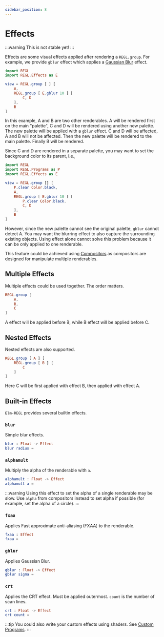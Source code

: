 ```yaml
---
sidebar_position: 8
---
```


# Effects

:::warning
This is not stable yet!
:::

Effects are some visual effects applied after rendering a `REGL.group`. For example, we provide `gblur` effect which applies a [Gaussian Blur](https://en.wikipedia.org/wiki/Gaussian_blur) effect.

```elm Example Code
import REGL
import REGL.Effects as E

view = REGL.group [ ] [
    A,
    REGL.group [ E.gblur 10 ] [
        C, D
    ],
    B
]
```

In this example, A and B are two other renderables. A will be rendered first on the main "palette", C and D will be rendered using another new palette. The new palette will be applied with a `gblur` effect. C and D will be affected, A and B will not be affected.
Then the new palette will be rendered to the main palette. Finally B will be rendered.

Since C and D are rendered in a separate palette, you may want to set the background color to its parent, i.e.,

```elm Example Code
import REGL
import REGL.Programs as P
import REGL.Effects as E

view = REGL.group [] [
    P.clear Color.black,
    A,
    REGL.group [ E.gblur 10 ] [
        P.clear Color.black,
        C, D
    ],
    B
]
```

However, since the new palette cannot see the original palette, `gblur` cannot detect A. You may want the blurring effect to also capture the surrounding existing objects.
Using effect alone cannot solve this problem because it can be only applied to one renderable.

This feature could be achieved using [Compositors](./compositors.md) as compositors are designed for manipulate multiple renderables.

## Multiple Effects

Multiple effects could be used together. The order matters.

```elm
REGL.group [
    A,
    B,
    C
]
```

A effect will be applied before B, while B effect will be applied before C.

## Nested Effects

Nested effects are also supported.

```elm
REGL.group [ A ] [
    REGL.group [ B ] [
        C
    ]
]
```

Here C will be first applied with effect B, then applied with effect A.

## Built-in Effects

`Elm-REGL` provides several builtin effects.

### `blur`

Simple blur effects.

```elm
blur : Float -> Effect
blur radius =
```

### `alphamult`

Multiply the alpha of the renderable with `a`.

```elm
alphamult : Float -> Effect
alphamult a =
```

:::warning
Using this effect to set the alpha of a single renderable may be slow. Use `alpha` from compositors instead to set alpha if possible (for example, set the alpha of a circle).
:::

### `fxaa`

Applies Fast approximate anti-aliasing (FXAA) to the renderable.

```elm
fxaa : Effect
fxaa =
```

### `gblur`

Applies Gaussian Blur.

```elm
gblur : Float -> Effect
gblur sigma =
```

### `crt`

Applies the CRT effect. Must be applied outermost. `count` is the number of scan lines.

```elm
crt : Float -> Effect
crt count =
```

:::tip
You could also write your custom effects using shaders. See [Custom Programs](./custom_programs.md).
:::
